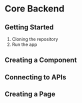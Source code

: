 # Core Backend

## Getting Started

1. Cloning the repository
2. Run the app

## Creating a Component

## Connecting to APIs

## Creating a Page
